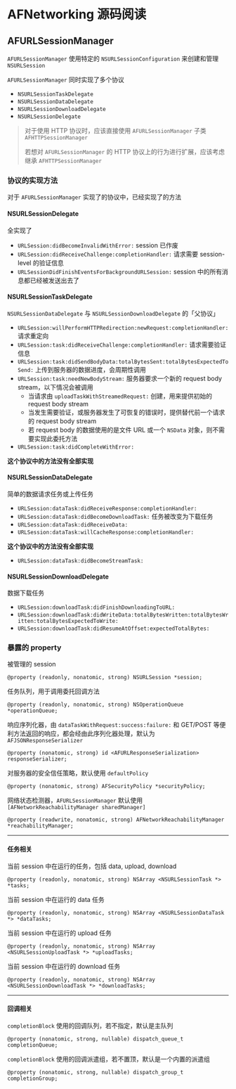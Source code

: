 # AFNetworking 源码阅读

## AFURLSessionManager

`AFURLSessionManager` 使用特定的 `NSURLSessionConfiguration` 来创建和管理 `NSURLSession`

`AFURLSessionManager` 同时实现了多个协议

- `NSURLSessionTaskDelegate`
- `NSURLSessionDataDelegate`
- `NSURLSessionDownloadDelegate`
- `NSURLSessionDelegate`

> 对于使用 HTTP 协议时，应该直接使用 `AFURLSessionManager` 子类 `AFHTTPSessionManager`
> 
> 若想对 `AFURLSessionManager` 的 HTTP 协议上的行为进行扩展，应该考虑继承 `AFHTTPSessionManager`

### 协议的实现方法

对于 `AFURLSessionManager` 实现了的协议中，已经实现了的方法

#### NSURLSessionDelegate

全实现了

- `URLSession:didBecomeInvalidWithError:` session 已作废
- `URLSession:didReceiveChallenge:completionHandler:` 请求需要 session-level 的验证信息
- `URLSessionDidFinishEventsForBackgroundURLSession:` session 中的所有消息都已经被发送出去了

#### NSURLSessionTaskDelegate

`NSURLSessionDataDelegate` 与 `NSURLSessionDownloadDelegate` 的「父协议」

- `URLSession:willPerformHTTPRedirection:newRequest:completionHandler:` 请求重定向
- `URLSession:task:didReceiveChallenge:completionHandler:` 请求需要验证信息
- `URLSession:task:didSendBodyData:totalBytesSent:totalBytesExpectedToSend:` 上传到服务器的数据进度，会周期性调用
- `URLSession:task:needNewBodyStream:` 服务器要求一个新的 request body stream，以下情况会被调用
    - 当请求由 `uploadTaskWithStreamedRequest:` 创建，用来提供初始的 request body stream
    - 当发生需要验证，或服务器发生了可恢复的错误时，提供替代前一个请求的 request body stream
    - 若 request body 的数据使用的是文件 URL 或一个 `NSData` 对象，则不需要实现此委托方法
- `URLSession:task:didCompleteWithError:`

__这个协议中的方法没有全部实现__

#### NSURLSessionDataDelegate

简单的数据请求任务或上传任务

- `URLSession:dataTask:didReceiveResponse:completionHandler:`
- `URLSession:dataTask:didBecomeDownloadTask:` 任务被改变为下载任务
- `URLSession:dataTask:didReceiveData:`
- `URLSession:dataTask:willCacheResponse:completionHandler:`

__这个协议中的方法没有全部实现__

- `URLSession:dataTask:didBecomeStreamTask:`

#### NSURLSessionDownloadDelegate

数据下载任务

- `URLSession:downloadTask:didFinishDownloadingToURL:`
- `URLSession:downloadTask:didWriteData:totalBytesWritten:totalBytesWritten:totalBytesExpectedToWrite:`
- `URLSession:downloadTask:didResumeAtOffset:expectedTotalBytes:`

### 暴露的 property

被管理的 session

```objc
@property (readonly, nonatomic, strong) NSURLSession *session;
```

任务队列，用于调用委托回调方法

```objc
@property (readonly, nonatomic, strong) NSOperationQueue *operationQueue;
```

响应序列化器，由 `dataTaskWithRequest:success:failure:` 和 GET/POST 等便利方法返回的响应，都会经由此序列化器处理，默认为 `AFJSONResponseSerializer`

```objc
@property (nonatomic, strong) id <AFURLResponseSerialization> responseSerializer;
```

对服务器的安全信任策略，默认使用 `defaultPolicy`

```objc
@property (nonatomic, strong) AFSecurityPolicy *securityPolicy;
```

网络状态检测器，`AFURLSessionManager` 默认使用 `[AFNetworkReachabilityManager sharedManager]`

```objc
@property (readwrite, nonatomic, strong) AFNetworkReachabilityManager *reachabilityManager;
```

---

#### 任务相关

当前 session 中在运行的任务，包括 data, upload, download

```objc
@property (readonly, nonatomic, strong) NSArray <NSURLSessionTask *> *tasks;
```

当前 session 中在运行的 data 任务

```objc
@property (readonly, nonatomic, strong) NSArray <NSURLSessionDataTask *> *dataTasks;
```

当前 session 中在运行的 upload 任务

```objc
@property (readonly, nonatomic, strong) NSArray <NSURLSessionUploadTask *> *uploadTasks;
```

当前 session 中在运行的 download 任务

```objc
@property (readonly, nonatomic, strong) NSArray <NSURLSessionDownloadTask *> *downloadTasks;
```

---

#### 回调相关

`completionBlock` 使用的回调队列，若不指定，默认是主队列

```objc
@property (nonatomic, strong, nullable) dispatch_queue_t completionQueue;
```

`completionBlock` 使用的回调派遣组，若不置顶，默认是一个内置的派遣组

```objc
@property (nonatomic, strong, nullable) dispatch_group_t completionGroup;
```


